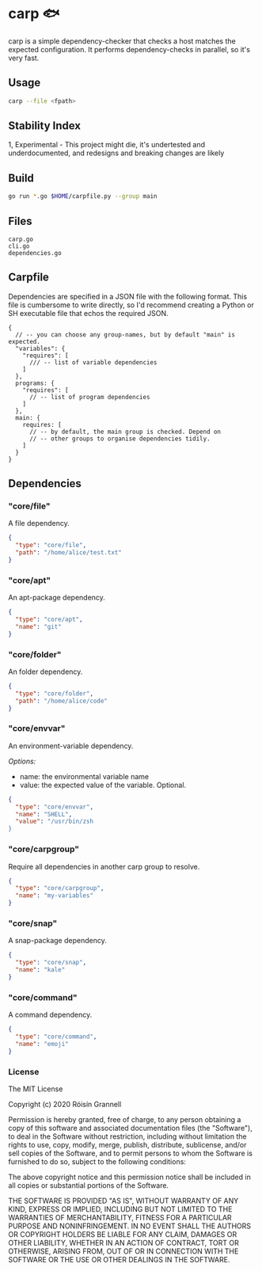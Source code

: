 
# carp 🐟

carp is a simple dependency-checker that checks a host matches the expected configuration. It performs dependency-checks in parallel, so it's very fast.

## Usage

```zsh
carp --file <fpath>
```

## Stability Index

1, Experimental - This project might die, it's undertested and underdocumented, and redesigns and breaking changes are likely

## Build

```bash
go run *.go $HOME/carpfile.py --group main
```

## Files

```
carp.go
cli.go
dependencies.go
```

## Carpfile

Dependencies are specified in a JSON file with the following format. This file is cumbersome to write directly, so I'd recommend creating a Python or SH executable file that echos the required JSON.

```
{
  // -- you can choose any group-names, but by default "main" is expected.
  "variables": {
    "requires": [
      /// -- list of variable dependencies
    ]
  },
  programs: {
    "requires": [
      // -- list of program dependencies
    ]
  },
  main: {
    requires: [
      // -- by default, the main group is checked. Depend on
      // -- other groups to organise dependencies tidily.
    ]
  }
}
```

## Dependencies

### "core/file"

A file dependency.

```json
{
  "type": "core/file",
  "path": "/home/alice/test.txt"
}
```

### "core/apt"

An apt-package dependency.

```json
{
  "type": "core/apt",
  "name": "git"
}
```

### "core/folder"

An folder dependency.

```json
{
  "type": "core/folder",
  "path": "/home/alice/code"
}
```

### "core/envvar"

An environment-variable dependency.

*Options:*
- name: the environmental variable name
- value: the expected value of the variable. Optional.

```json
{
  "type": "core/envvar",
  "name": "SHELL",
  "value": "/usr/bin/zsh
}
```

### "core/carpgroup"

Require all dependencies in another carp group to resolve.

```json
{
  "type": "core/carpgroup",
  "name": "my-variables"
}
```

### "core/snap"

A snap-package dependency.

```json
{
  "type": "core/snap",
  "name": "kale"
}
```

### "core/command"

A command dependency.

```json
{
  "type": "core/command",
  "name": "emoji"
}
```

### License

The MIT License

Copyright (c) 2020 Róisín Grannell

Permission is hereby granted, free of charge, to any person obtaining a copy of this software and associated documentation files (the "Software"), to deal in the Software without restriction, including without limitation the rights to use, copy, modify, merge, publish, distribute, sublicense, and/or sell copies of the Software, and to permit persons to whom the Software is furnished to do so, subject to the following conditions:

The above copyright notice and this permission notice shall be included in all copies or substantial portions of the Software.

THE SOFTWARE IS PROVIDED "AS IS", WITHOUT WARRANTY OF ANY KIND, EXPRESS OR IMPLIED, INCLUDING BUT NOT LIMITED TO THE WARRANTIES OF MERCHANTABILITY, FITNESS FOR A PARTICULAR PURPOSE AND NONINFRINGEMENT. IN NO EVENT SHALL THE AUTHORS OR COPYRIGHT HOLDERS BE LIABLE FOR ANY CLAIM, DAMAGES OR OTHER LIABILITY, WHETHER IN AN ACTION OF CONTRACT, TORT OR OTHERWISE, ARISING FROM, OUT OF OR IN CONNECTION WITH THE SOFTWARE OR THE USE OR OTHER DEALINGS IN THE SOFTWARE.
